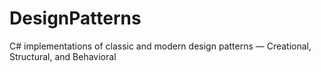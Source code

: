 # DesignPatterns
C# implementations of classic and modern design patterns — Creational, Structural, and Behavioral